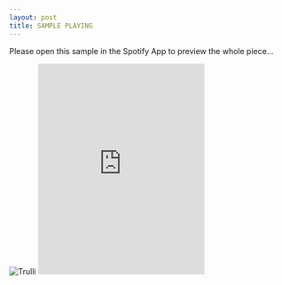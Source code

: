 ```yaml
---
layout: post
title: SAMPLE PLAYING
---
```


Please open this sample in the Spotify App to preview the whole piece... 

<img src="http://i.ytimg.com/vi/hKdUHgtEzVc/maxresdefault.jpg" alt="Trulli">

<iframe src="https://embed.spotify.com/?uri=spotify%3Auser%3Achbq4o574n9t8vv6hvoptypim%3Aplaylist%3A31oD6u1Akf8QcSKcLNQAbb" width="300" height="380" frameborder="0" allowtransparency="true"></iframe>

